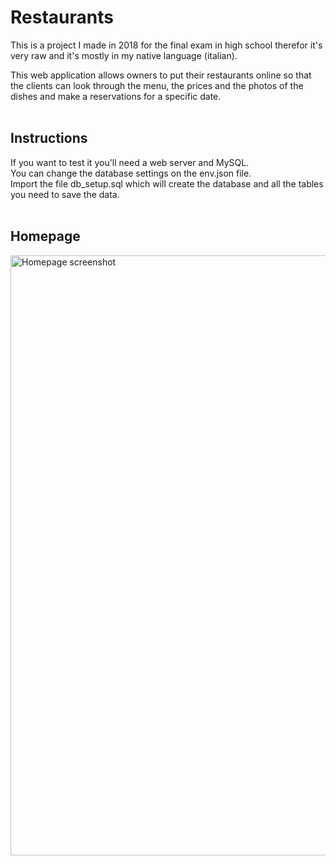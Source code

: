 # Restaurants

This is a project I made in 2018 for the final exam in high school therefor it's very raw and it's mostly in my native language (italian).

This web application allows owners to put their restaurants online so that the clients can look through the menu, the prices and the photos of the dishes and make a reservations for a specific date.
<br/><br/>


<h2>Instructions</h2>

If you want to test it you'll need a web server and MySQL.<br/>
You can change the database settings on the env.json file.<br/>
Import the file db_setup.sql which will create the database and all the tables you need to save the data.
<br/><br/>


<h2>Homepage</h2>
<img width="960" alt="Homepage screenshot" src="https://user-images.githubusercontent.com/22285224/136699268-deb2bd88-c826-412b-afd9-2c2eb89b77ef.png">
